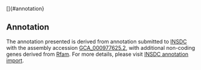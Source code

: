 []{#annotation}

Annotation
----------

The annotation presented is derived from annotation submitted to
[INSDC](http://www.insdc.org) with the assembly accession
[GCA\_000977625.2](http://www.ebi.ac.uk/ena/data/view/GCA_000977625.2),
with additional non-coding genes derived from
[Rfam](http://rfam.xfam.org/). For more details, please visit [INSDC
annotation
import](http://ensemblgenomes.org/info/data/insdc_annotation).
